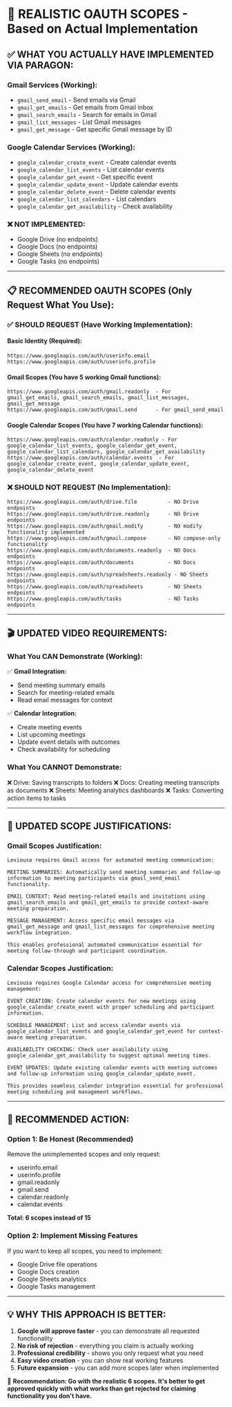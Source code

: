 # 🎯 REALISTIC OAUTH SCOPES - Based on Actual Implementation

## ✅ **WHAT YOU ACTUALLY HAVE IMPLEMENTED VIA PARAGON:**

### **Gmail Services (Working):**
- `gmail_send_email` - Send emails via Gmail
- `gmail_get_emails` - Get emails from Gmail inbox  
- `gmail_search_emails` - Search for emails in Gmail
- `gmail_list_messages` - List Gmail messages
- `gmail_get_message` - Get specific Gmail message by ID

### **Google Calendar Services (Working):**
- `google_calendar_create_event` - Create calendar events
- `google_calendar_list_events` - List calendar events
- `google_calendar_get_event` - Get specific event
- `google_calendar_update_event` - Update calendar events
- `google_calendar_delete_event` - Delete calendar events
- `google_calendar_list_calendars` - List calendars
- `google_calendar_get_availability` - Check availability

### **❌ NOT IMPLEMENTED:**
- Google Drive (no endpoints)
- Google Docs (no endpoints)
- Google Sheets (no endpoints)
- Google Tasks (no endpoints)

---

## 📋 **RECOMMENDED OAUTH SCOPES (Only Request What You Use):**

### **✅ SHOULD REQUEST (Have Working Implementation):**

#### **Basic Identity (Required):**
```
https://www.googleapis.com/auth/userinfo.email
https://www.googleapis.com/auth/userinfo.profile
```

#### **Gmail Scopes (You have 5 working Gmail functions):**
```
https://www.googleapis.com/auth/gmail.readonly  - For gmail_get_emails, gmail_search_emails, gmail_list_messages, gmail_get_message
https://www.googleapis.com/auth/gmail.send      - For gmail_send_email
```

#### **Google Calendar Scopes (You have 7 working Calendar functions):**
```
https://www.googleapis.com/auth/calendar.readonly - For google_calendar_list_events, google_calendar_get_event, google_calendar_list_calendars, google_calendar_get_availability
https://www.googleapis.com/auth/calendar.events  - For google_calendar_create_event, google_calendar_update_event, google_calendar_delete_event
```

### **❌ SHOULD NOT REQUEST (No Implementation):**
```
https://www.googleapis.com/auth/drive.file          - NO Drive endpoints
https://www.googleapis.com/auth/drive.readonly      - NO Drive endpoints
https://www.googleapis.com/auth/gmail.modify        - NO modify functionality implemented
https://www.googleapis.com/auth/gmail.compose       - NO compose-only functionality
https://www.googleapis.com/auth/documents.readonly  - NO Docs endpoints
https://www.googleapis.com/auth/documents           - NO Docs endpoints
https://www.googleapis.com/auth/spreadsheets.readonly - NO Sheets endpoints
https://www.googleapis.com/auth/spreadsheets        - NO Sheets endpoints
https://www.googleapis.com/auth/tasks               - NO Tasks endpoints
```

---

## 🎬 **UPDATED VIDEO REQUIREMENTS:**

### **What You CAN Demonstrate (Working):**
✅ **Gmail Integration:**
- Send meeting summary emails
- Search for meeting-related emails
- Read email messages for context

✅ **Calendar Integration:**
- Create meeting events
- List upcoming meetings
- Update event details with outcomes
- Check availability for scheduling

### **What You CANNOT Demonstrate:**
❌ Drive: Saving transcripts to folders
❌ Docs: Creating meeting transcripts as documents
❌ Sheets: Meeting analytics dashboards
❌ Tasks: Converting action items to tasks

---

## 📝 **UPDATED SCOPE JUSTIFICATIONS:**

### **Gmail Scopes Justification:**
```
Leviousa requires Gmail access for automated meeting communication:

MEETING SUMMARIES: Automatically send meeting summaries and follow-up information to meeting participants via gmail_send_email functionality.

EMAIL CONTEXT: Read meeting-related emails and invitations using gmail_search_emails and gmail_get_emails to provide context-aware meeting preparation.

MESSAGE MANAGEMENT: Access specific email messages via gmail_get_message and gmail_list_messages for comprehensive meeting workflow integration.

This enables professional automated communication essential for meeting follow-through and participant coordination.
```

### **Calendar Scopes Justification:**
```
Leviousa requires Google Calendar access for comprehensive meeting management:

EVENT CREATION: Create calendar events for new meetings using google_calendar_create_event with proper scheduling and participant information.

SCHEDULE MANAGEMENT: List and access calendar events via google_calendar_list_events and google_calendar_get_event for context-aware meeting preparation.

AVAILABILITY CHECKING: Check user availability using google_calendar_get_availability to suggest optimal meeting times.

EVENT UPDATES: Update existing calendar events with meeting outcomes and follow-up information using google_calendar_update_event.

This provides seamless calendar integration essential for professional meeting scheduling and management workflows.
```

---

## 🚀 **RECOMMENDED ACTION:**

### **Option 1: Be Honest (Recommended)**
Remove the unimplemented scopes and only request:
- userinfo.email
- userinfo.profile  
- gmail.readonly
- gmail.send
- calendar.readonly
- calendar.events

**Total: 6 scopes instead of 15**

### **Option 2: Implement Missing Features**
If you want to keep all scopes, you need to implement:
- Google Drive file operations
- Google Docs creation
- Google Sheets analytics
- Google Tasks management

---

## 💡 **WHY THIS APPROACH IS BETTER:**

1. **Google will approve faster** - you can demonstrate all requested functionality
2. **No risk of rejection** - everything you claim is actually working
3. **Professional credibility** - shows you only request what you need
4. **Easy video creation** - you can show real working features
5. **Future expansion** - you can add more scopes later when implemented

🎯 **Recommendation: Go with the realistic 6 scopes. It's better to get approved quickly with what works than get rejected for claiming functionality you don't have.**
